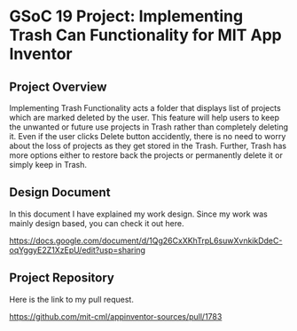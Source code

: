 
# GSoC 19 Project: Implementing Trash Can Functionality for MIT App Inventor

## Project Overview

Implementing Trash Functionality acts a folder that displays list of projects which are marked deleted by the user. This feature will help users to keep the unwanted or future use projects in Trash rather than completely deleting it. Even if the user clicks Delete button accidently, there is no need to worry about the loss of projects as they get stored in the Trash. Further, Trash has more options either to restore back the projects or permanently delete it or simply keep in Trash.

## Design Document

In this document I have explained my work design. Since my work was mainly design based, you can check it out here.

https://docs.google.com/document/d/1Qg26CxXKhTrpL6suwXvnkikDdeC-oqYggyE2Z1XzEpU/edit?usp=sharing

## Project Repository

Here is the link to my pull request.

https://github.com/mit-cml/appinventor-sources/pull/1783

